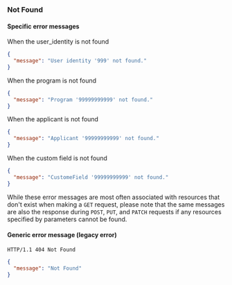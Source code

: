 ### Not Found

#### Specific error messages

When the user_identity is not found

```json
{
  "message": "User identity '999' not found."
}
```

When the program is not found

```json
{
  "message": "Program '99999999999' not found."
}
```

When the applicant is not found

```json
{
  "message": "Applicant '99999999999' not found."
}
```

When the custom field is not found

```json
{
  "message": "CustomeField '99999999999' not found."
}
```

While these error messages are most often associated with resources that don't exist when making a `GET` request, please note that the same messages are also the response during `POST`, `PUT`, and `PATCH` requests if any resources specified by parameters cannot be found.

#### Generic error message (legacy error)

```
HTTP/1.1 404 Not Found
```

```json
{
  "message": "Not Found"
}
```
